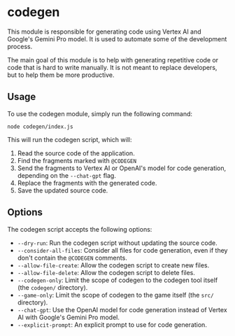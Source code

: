 # codegen

This module is responsible for generating code using Vertex AI and Google's Gemini Pro model.
It is used to automate some of the development process.

The main goal of this module is to help with generating repetitive code or code that is hard to write manually.
It is not meant to replace developers, but to help them be more productive.

## Usage

To use the codegen module, simply run the following command:

```
node codegen/index.js
```

This will run the codegen script, which will:

1. Read the source code of the application.
2. Find the fragments marked with `@CODEGEN`
3. Send the fragments to Vertex AI or OpenAI's model for code generation, depending on the `--chat-gpt` flag.
4. Replace the fragments with the generated code.
5. Save the updated source code.

## Options

The codegen script accepts the following options:

- `--dry-run`: Run the codegen script without updating the source code.
- `--consider-all-files`: Consider all files for code generation, even if they don't contain the `@CODEGEN` comments.
- `--allow-file-create`: Allow the codegen script to create new files.
- `--allow-file-delete`: Allow the codegen script to delete files.
- `--codegen-only`: Limit the scope of codegen to the codegen tool itself (the `codegen/` directory).
- `--game-only`: Limit the scope of codegen to the game itself (the `src/` directory).
- `--chat-gpt`: Use the OpenAI model for code generation instead of Vertex AI with Google's Gemini Pro model.
- `--explicit-prompt`: An explicit prompt to use for code generation.
